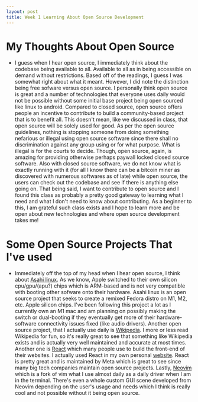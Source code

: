 ```yaml
---
layout: post
title: Week 1 Learning About Open Source Development
---
```


# My Thoughts About Open Source

- I guess when I hear open source, I immediately think about the codebase being available to all.
  Available to all as in being accessible on demand without restrictions. Based off of the readings, 
  I guess I was somewhat right about what it meant. However, I did note the distinction being free sofware
  versus open source. I personally think open source is great and a number of technologies that everyone uses
  daily would not be possible without some initial base project being open sourced like linux to android.
  Compared to closed source, open source offers people an incentive to contribute to build a community-based
  project that is to benefit all. This doesn't mean, like we discussed in class, that open source will be solely
  used for good. As per the open source guidelines, nothing is stopping someone from doing something nefarious or 
  illegal using open source software since there shall no discrimination against any group using or for what purpose.
  What is illegal is for the courts to decide. Though, open source, again, is amazing for providing otherwise
  perhaps paywall locked closed source software. Also with closed source software, we do not know what is exactly 
  running with it (for all I know there can be a bitcoin miner as discovered with numerous softwares as of late)
  while open source, the users can check out the codebase and see if there is anything else going on. That being said,
  I want to contribute to open source and I found this class as probably a pretty good gateway to learning what I need
  and what I don't need to know about contributing. As a beginner to this, I am grateful such class exists and I hope to
  learn more and be open about new technologies and where open source development takes me!

# Some Open Source Projects That I've used

- Immediately off the top of my head when I hear open source, I think about [Asahi linux](https://asahilinux.org/about/). As we know, Apple switched to
  their own silicon cpu/gpu/(apu?) chips which is ARM-based and is not very compatible with booting other sofware
  onto their hardware. Asahi linux is an open source project that seeks to create a remixed Fedora distro on M1, M2, etc. 
  Apple silicon chips. I've been following this project a lot as I currently own an M1 mac and am planning on possibly making
  the switch or dual-booting if they eventually get more of their hardware-software connectivity issues fixed (like audio drivers).
  Another open source project, that I actually use daily is [Wikipedia](https://www.wikipedia.org/). I more or less read Wikipedia for fun, so it's really great to see that something like Wikipedia exists and is actually very well maintained and accurate at most times. 
  Another one is [React](https://react.dev/) which many people use to build the front-end of their websites. I actually used React in my own personal [website](https://bradleyhuang.tech). React is pretty great and is maintained by Meta which is great to see since many big tech companies maintain open source projects. Lastly, [Neovim](https://neovim.io/) which is a fork of vim what I use almost daily as a daily driver when I am in the terminal. There's even a whole custom GUI scene developed from Neovim depending on the user's usage and needs which I think is really cool and not
  possible without it being open source.